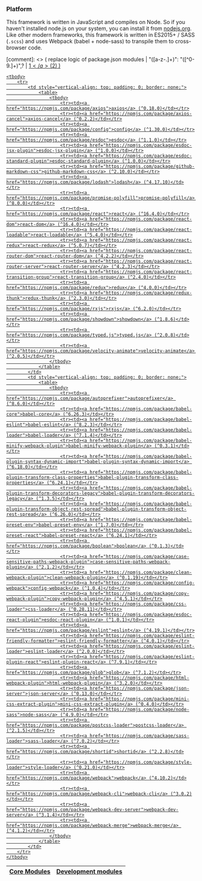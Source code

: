 ### Platform
This framework is written in JavaScript and compiles on Node. So if you haven't installed node.js on your system, you can install it from [nodejs.org](https://nodejs.org/en/). Like other modern frameworks, this framework is written in ES2015+ / SASS (`.scss`) and uses Webpack (babel + node-sass) to transpile them to cross-browser code.

[comment]: <> ( replace logic of package.json modules  |  "([a-z\-\.]+)": "([\^0-9\.]+)",?  | <tr><td><a href="https://npmjs.com/package/$1">$1</a> ($2)</td></tr> )

<table width="100%">
    <thead>
        <tr>
            <th>Core Modules</th>
            <th>Development modules</th>
        </tr>
    </thead>

    <tbody>
        <tr>
            <td style="vertical-align: top; padding: 0; border: none;">
                <table>
                    <tbody>
                        <tr><td><a href="https://npmjs.com/package/axios">axios</a> (^0.18.0)</td></tr>
                        <tr><td><a href="https://npmjs.com/package/axios-cancel">axios-cancel</a> (^0.2.2)</td></tr>
                        <tr><td><a href="https://npmjs.com/package/config">config</a> (^1.30.0)</td></tr>
                        <tr><td><a href="https://npmjs.com/package/esdoc">esdoc</a> (^1.1.0)</td></tr>
                        <tr><td><a href="https://npmjs.com/package/esdoc-jsx-plugin">esdoc-jsx-plugin</a> (^1.0.0)</td></tr>
                        <tr><td><a href="https://npmjs.com/package/esdoc-standard-plugin">esdoc-standard-plugin</a> (^1.0.0)</td></tr>
                        <tr><td><a href="https://npmjs.com/package/github-markdown-css">github-markdown-css</a> (^2.10.0)</td></tr>
                        <tr><td><a href="https://npmjs.com/package/lodash">lodash</a> (^4.17.10)</td></tr>
                        <tr><td><a href="https://npmjs.com/package/promise-polyfill">promise-polyfill</a> (^8.0.0)</td></tr>
                        <tr><td><a href="https://npmjs.com/package/react">react</a> (^16.4.0)</td></tr>
                        <tr><td><a href="https://npmjs.com/package/react-dom">react-dom</a> (^16.4.0)</td></tr>
                        <tr><td><a href="https://npmjs.com/package/react-loadable">react-loadable</a> (^5.4.0)</td></tr>
                        <tr><td><a href="https://npmjs.com/package/react-redux">react-redux</a> (^5.0.7)</td></tr>
                        <tr><td><a href="https://npmjs.com/package/react-router-dom">react-router-dom</a> (^4.2.2)</td></tr>
                        <tr><td><a href="https://npmjs.com/package/react-router-server">react-router-server</a> (^4.2.3)</td></tr>
                        <tr><td><a href="https://npmjs.com/package/react-transition-group">react-transition-group</a> (^2.4.0)</td></tr>
                        <tr><td><a href="https://npmjs.com/package/redux">redux</a> (^4.0.0)</td></tr>
                        <tr><td><a href="https://npmjs.com/package/redux-thunk">redux-thunk</a> (^2.3.0)</td></tr>
                        <tr><td><a href="https://npmjs.com/package/rxjs">rxjs</a> (^6.2.0)</td></tr>
                        <tr><td><a href="https://npmjs.com/package/showdown">showdown</a> (^1.8.6)</td></tr>
                        <tr><td><a href="https://npmjs.com/package/typed.js">typed.js</a> (^2.0.8)</td></tr>
                        <tr><td><a href="https://npmjs.com/package/velocity-animate">velocity-animate</a> (^2.0.5)</td></tr>
                    </tbody>
                </table>
            </td>
            <td style="vertical-align: top; padding: 0; border: none;">
                <table>
                    <tbody>
                        <tr><td><a href="https://npmjs.com/package/autoprefixer">autoprefixer</a> (^8.6.0)</td></tr>
                        <tr><td><a href="https://npmjs.com/package/babel-core">babel-core</a> (^6.26.3)</td></tr>
                        <tr><td><a href="https://npmjs.com/package/babel-eslint">babel-eslint</a> (^8.2.3)</td></tr>
                        <tr><td><a href="https://npmjs.com/package/babel-loader">babel-loader</a> (^7.1.4)</td></tr>
                        <tr><td><a href="https://npmjs.com/package/babel-minify-webpack-plugin">babel-minify-webpack-plugin</a> (^0.3.1)</td></tr>
                        <tr><td><a href="https://npmjs.com/package/babel-plugin-syntax-dynamic-import">babel-plugin-syntax-dynamic-import</a> (^6.18.0)</td></tr>
                        <tr><td><a href="https://npmjs.com/package/babel-plugin-transform-class-properties">babel-plugin-transform-class-properties</a> (^6.24.1)</td></tr>
                        <tr><td><a href="https://npmjs.com/package/babel-plugin-transform-decorators-legacy">babel-plugin-transform-decorators-legacy</a> (^1.3.5)</td></tr>
                        <tr><td><a href="https://npmjs.com/package/babel-plugin-transform-object-rest-spread">babel-plugin-transform-object-rest-spread</a> (^6.26.0)</td></tr>
                        <tr><td><a href="https://npmjs.com/package/babel-preset-env">babel-preset-env</a> (^1.7.0)</td></tr>
                        <tr><td><a href="https://npmjs.com/package/babel-preset-react">babel-preset-react</a> (^6.24.1)</td></tr>
                        <tr><td><a href="https://npmjs.com/package/boolean">boolean</a> (^0.1.3)</td></tr>
                        <tr><td><a href="https://npmjs.com/package/case-sensitive-paths-webpack-plugin">case-sensitive-paths-webpack-plugin</a> (^2.1.2)</td></tr>
                        <tr><td><a href="https://npmjs.com/package/clean-webpack-plugin">clean-webpack-plugin</a> (^0.1.19)</td></tr>
                        <tr><td><a href="https://npmjs.com/package/config-webpack">config-webpack</a> (^1.0.4)</td></tr>
                        <tr><td><a href="https://npmjs.com/package/copy-webpack-plugin">copy-webpack-plugin</a> (^4.5.1)</td></tr>
                        <tr><td><a href="https://npmjs.com/package/css-loader">css-loader</a> (^0.28.11)</td></tr>
                        <tr><td><a href="https://npmjs.com/package/esdoc-react-plugin">esdoc-react-plugin</a> (^1.0.1)</td></tr>
                        <tr><td><a href="https://npmjs.com/package/eslint">eslint</a> (^4.19.1)</td></tr>
                        <tr><td><a href="https://npmjs.com/package/eslint-friendly-formatter">eslint-friendly-formatter</a> (^4.0.1)</td></tr>
                        <tr><td><a href="https://npmjs.com/package/eslint-loader">eslint-loader</a> (^2.0.0)</td></tr>
                        <tr><td><a href="https://npmjs.com/package/eslint-plugin-react">eslint-plugin-react</a> (^7.9.1)</td></tr>
                        <tr><td><a href="https://npmjs.com/package/glob">glob</a> (^7.1.2)</td></tr>
                        <tr><td><a href="https://npmjs.com/package/html-webpack-plugin">html-webpack-plugin</a> (^3.2.0)</td></tr>
                        <tr><td><a href="https://npmjs.com/package/json-server">json-server</a> (^0.13.0)</td></tr>
                        <tr><td><a href="https://npmjs.com/package/mini-css-extract-plugin">mini-css-extract-plugin</a> (^0.4.0)</td></tr>
                        <tr><td><a href="https://npmjs.com/package/node-sass">node-sass</a> (^4.9.0)</td></tr>
                        <tr><td><a href="https://npmjs.com/package/postcss-loader">postcss-loader</a> (^2.1.5)</td></tr>
                        <tr><td><a href="https://npmjs.com/package/sass-loader">sass-loader</a> (^7.0.2)</td></tr>
                        <tr><td><a href="https://npmjs.com/package/shortid">shortid</a> (^2.2.8)</td></tr>
                        <tr><td><a href="https://npmjs.com/package/style-loader">style-loader</a> (^0.21.0)</td></tr>
                        <tr><td><a href="https://npmjs.com/package/webpack">webpack</a> (^4.10.2)</td></tr>
                        <tr><td><a href="https://npmjs.com/package/webpack-cli">webpack-cli</a> (^3.0.2)</td></tr>
                        <tr><td><a href="https://npmjs.com/package/webpack-dev-server">webpack-dev-server</a> (^3.1.4)</td></tr>
                        <tr><td><a href="https://npmjs.com/package/webpack-merge">webpack-merge</a> (^4.1.2)</td></tr>
                    </tbody>
                </table>
            </td>
        </tr>
    </tbody>
</table>